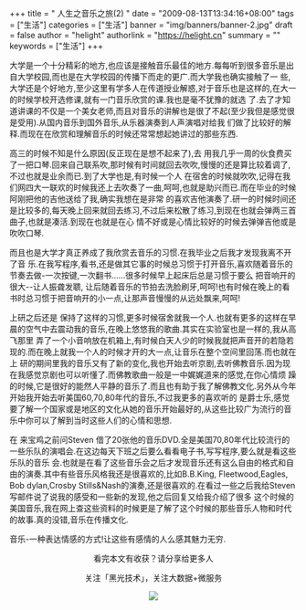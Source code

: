 +++
title = " 人生之音乐之旅(2) "
date = "2009-08-13T13:34:16+08:00"
tags = ["生活"]
categories = ["生活"]
banner = "img/banners/banner-2.jpg"
draft = false
author = "helight"
authorlink = "https://helight.cn"
summary = ""
keywords = ["生活"]
+++

大学是一个十分精彩的地方,也应该是接触音乐最佳的地方.每每听到很多音乐是出自大学校园,而也是在大学校园的传播下而走的更广.而大学我也确实接触了一 些,大学还是个好地方,至少这里有学多人在传道授业解惑,对于音乐也是这样的,在大一的时候学校开选修课,就有一门音乐欣赏的课.我也是毫不犹豫的就选 了.去了才知道讲课的不仅是一个美女老师,而且对音乐的讲解也是很了不起(至少我但是感觉很是受用).从国内音乐到国外音乐,从乐器演奏到人声演唱对给我 们做了比较好的解释.而现在在欣赏和理解音乐的时候还常常想起她讲过的那些东西.
<!--more-->
高三的时候不知是什么原因(反正现在是想不起来了),去 用我几乎一周的伙食费买了一把口琴.回来自己联系吹,那时候有时间就回去吹吹,慢慢的还是算比较着调了,不过也就是业余而已.到了大学也是,有时候一个人 在宿舍的时候就吹吹,记得在我们网四大一联欢的时候我还上去吹奏了一曲,呵呵,也就是助兴而已.而在毕业的时候阿刚把他的吉他送给了我,确实我想在是非常 的喜欢吉他演奏了.研一的时候时间还是比较多的,每天晚上回来就回去练习,不过后来松散了练习,到现在也就会弹两三首曲子,也就是凑活.到现在也就是在心 情不好或是心情比较好的时候去弹弹吉他或是吹吹口琴.

而且也是大学才真正养成了我欣赏去音乐的习惯.在我毕业之后我才发现我离不开了音 乐.在我写程序,看书,还是做其它事的时候总习惯于打开音乐,喜欢随着音乐的节奏去做-一次按键,一次翻书......很多时候早上起床后总是习惯于要么 把音响开的很大--让人振聋发聩, 让后随着音乐的节拍去洗脸刷牙,呵呵!也有时候在晚上的看书时总习惯于把音响开的小一点,让那声音慢慢的从远处飘来,呵呵!

上研之后还是 保持了这样的习惯,更多时候宿舍就我一个人.也就有更多的这样在早晨的空气中去震动我的音乐,在晚上悠悠我的歌曲.其实在实验室也是一样的,我从高飞那里 弄了一个小音响放在机箱上,有时候白天人少的时候我就把声音开的若隐若现的.而在晚上就我一个人的时候才开的大一点,让音乐在整个空间里回荡.而也就在上 研的期间里我的音乐又有了新的变化,我也开始去听京剧,去听佛教音乐.因为现在我感觉京剧也可以听懂了.而佛教歌曲一般是一中娓娓道来的感觉,在你心情烦 躁的时候,它是很好的能然人平静的音乐了.而且也有助于我了解佛教文化.另外从今年开始我开始去听美国60,70,80年代的音乐,不过我更多的喜欢听的 是爵士乐,感觉要了解一个国家或是地区的文化从她的音乐开始最好的,从这些比较广为流行的音乐中你可以了解到当时这些人们的心情和思想.

在 来宝鸡之前问Steven 借了20张他的音乐DVD.全是美国70,80年代比较流行的一些乐队的演唱会.在这边每天下班之后要么看看电子书,写写程序,要么就是看这些乐队的音乐 会.也就是在看了这些音乐会之后才发现音乐还有这么自由的格式和自由的演奏.其中有些音乐风格我还是很喜欢的,比如B.B.King, Fleetwood,Eagles, Bob dylan,Crosby Stills&amp;Nash的演奏,还是很喜欢的.在看过一些之后我给Steven写邮件说了说我的感受和一些新的发现,他之后回复又给我介绍了很多 这个时候的美国音乐,我在网上查这些资料的时候更是了解了这个时候的那些音乐人物和时代的故事.真的没错,音乐在传播文化.

音乐-一种表达情感的方式!让这些有感情的人么感其魅力无穷.

<center>
看完本文有收获？请分享给更多人<br>

关注「黑光技术」，关注大数据+微服务<br>

![](/img/qrcode_helight_tech.jpg)
</center>
